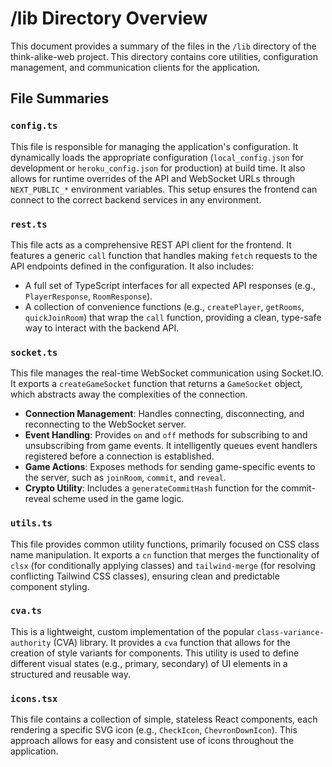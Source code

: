 # /lib Directory Overview

This document provides a summary of the files in the `/lib` directory of the think-alike-web project. This directory contains core utilities, configuration management, and communication clients for the application.

## File Summaries

### `config.ts`

This file is responsible for managing the application's configuration. It dynamically loads the appropriate configuration (`local_config.json` for development or `heroku_config.json` for production) at build time. It also allows for runtime overrides of the API and WebSocket URLs through `NEXT_PUBLIC_*` environment variables. This setup ensures the frontend can connect to the correct backend services in any environment.

### `rest.ts`

This file acts as a comprehensive REST API client for the frontend. It features a generic `call` function that handles making `fetch` requests to the API endpoints defined in the configuration. It also includes:

-   A full set of TypeScript interfaces for all expected API responses (e.g., `PlayerResponse`, `RoomResponse`).
-   A collection of convenience functions (e.g., `createPlayer`, `getRooms`, `quickJoinRoom`) that wrap the `call` function, providing a clean, type-safe way to interact with the backend API.

### `socket.ts`

This file manages the real-time WebSocket communication using Socket.IO. It exports a `createGameSocket` function that returns a `GameSocket` object, which abstracts away the complexities of the connection.

-   **Connection Management**: Handles connecting, disconnecting, and reconnecting to the WebSocket server.
-   **Event Handling**: Provides `on` and `off` methods for subscribing to and unsubscribing from game events. It intelligently queues event handlers registered before a connection is established.
-   **Game Actions**: Exposes methods for sending game-specific events to the server, such as `joinRoom`, `commit`, and `reveal`.
-   **Crypto Utility**: Includes a `generateCommitHash` function for the commit-reveal scheme used in the game logic.

### `utils.ts`

This file provides common utility functions, primarily focused on CSS class name manipulation. It exports a `cn` function that merges the functionality of `clsx` (for conditionally applying classes) and `tailwind-merge` (for resolving conflicting Tailwind CSS classes), ensuring clean and predictable component styling.

### `cva.ts`

This is a lightweight, custom implementation of the popular `class-variance-authority` (CVA) library. It provides a `cva` function that allows for the creation of style variants for components. This utility is used to define different visual states (e.g., primary, secondary) of UI elements in a structured and reusable way.

### `icons.tsx`

This file contains a collection of simple, stateless React components, each rendering a specific SVG icon (e.g., `CheckIcon`, `ChevronDownIcon`). This approach allows for easy and consistent use of icons throughout the application.
